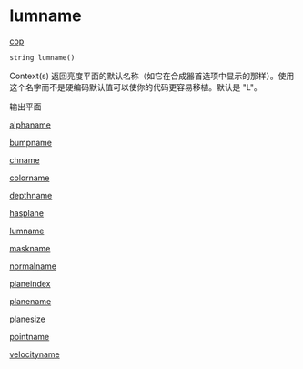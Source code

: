 # lumname

[cop](../contexts/cop.html)

`string lumname()`

Context(s) 返回亮度平面的默认名称（如它在合成器首选项中显示的那样）。使用这个名字而不是硬编码默认值可以使你的代码更容易移植。默认是 "L"。

输出平面

[alphaname](alphaname.html)

[bumpname](bumpname.html)

[chname](chname.html)

[colorname](colorname.html)

[depthname](depthname.html)

[hasplane](hasplane.html)

[lumname](lumname.html)

[maskname](maskname.html)

[normalname](normalname.html)

[planeindex](planeindex.html)

[planename](planename.html)

[planesize](planesize.html)

[pointname](pointname.html)

[velocityname](velocityname.html)
